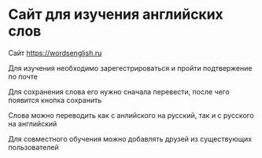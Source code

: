 # Сайт для изучения английских слов

Сайт https://wordsenglish.ru

Для изучения необходимо зарегестрироваться и пройти подтвержение по почте

Для сохранения слова его нужно сначала перевести, после чего появится кнопка сохранить

Слова можно переводить как с анлийского на русский, так и с русского на английский

Для совместного обучения можно добавлять друзей из существующих пользователей

